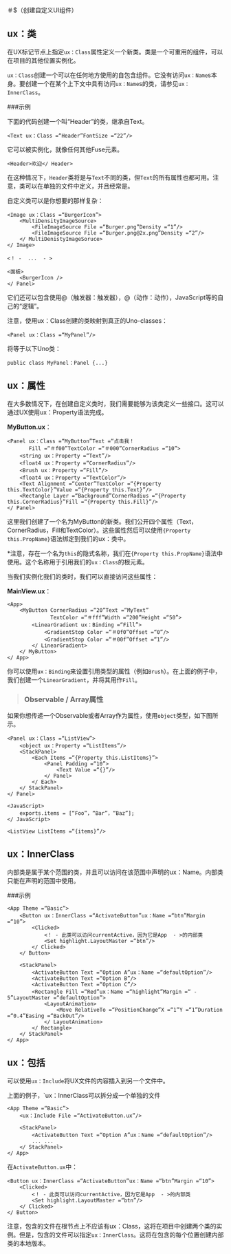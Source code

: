 ＃$（创建自定义UI组件）

## ux：类

在UX标记节点上指定`ux：Class`属性定义一个新类。类是一个可重用的组件，可以在项目的其他位置实例化。

`ux：Class`创建一个可以在任何地方使用的自包含组件。它没有访问`ux：Name`s本身。要创建一个在某个上下文中具有访问`ux：Name`s的类，请参见`ux：InnerClass`。

###示例

下面的代码创建一个叫“Header”的类，继承自Text。

```
<Text ux：Class =“Header”FontSize =“22”/>
```

它可以被实例化，就像任何其他Fuse元素。

```
<Header>欢迎</ Header>
```

在这种情况下，`Header`类将是与`Text`不同的类，但`Text`的所有属性也都可用。注意，类可以在单独的文件中定义，并且经常是。

自定义类可以是你想要的那样复杂：

```
<Image ux：Class =“BurgerIcon”>
	<MultiDensityImageSource>
		<FileImageSource File =“Burger.png”Density =“1”/>
		<FileImageSource File =“Burger.png@2x.png”Density =“2”/>
	</ MultiDenistyImageSoruce>
</ Image>

<！ -  ...  - >

<面板>
	<BurgerIcon />
</ Panel>
```

它们还可以包含使用@（触发器：触发器），@（动作：动作），JavaScript等的自己的“逻辑”。

注意，使用ux：Class创建的类映射到真正的Uno-classes：

```
<Panel ux：Class =“MyPanel”/>
```

将等于以下Uno类：

```
public class MyPanel：Panel {...}
```

## ux：属性

在大多数情况下，在创建自定义类时，我们需要能够为该类定义一些接口。这可以通过UX使用ux：Property语法完成。

__MyButton.ux__：

```
<Panel ux：Class =“MyButton”Text =“点击我！
	   Fill =“＃f00”TextColor =“＃000”CornerRadius =“10”>
	<string ux：Property =“Text”/>
	<float4 ux：Property =“CornerRadius”/>
	<Brush ux：Property =“Fill”/>
	<float4 ux：Property =“TextColor”/>
	<Text Alignment =“Center”TextColor =“{Property this.TextColor}”Value =“{Property this.Text}”/>
	<Rectangle Layer =“Background”CornerRadius =“{Property this.CornerRadius}”Fill =“{Property this.Fill}”/>
</ Panel>
```

这里我们创建了一个名为MyButton的新类。我们公开四个属性（Text，CornerRadius，Fill和TextColor）。这些属性然后可以使用`{Property this.PropName}`语法绑定到我们的ux：类中。

*注意，存在一个名为`this`的隐式名称，我们在`{Property this.PropName}`语法中使用。这个名称用于引用我们的`ux：Class`的根元素。

当我们实例化我们的类时，我们可以直接访问这些属性：

__MainView.ux__：

```
<App>
	<MyButton CornerRadius =“20”Text =“MyText”
	          TextColor =“＃fff”Width =“200”Height =“50”>
		<LinearGradient ux：Binding =“Fill”>
			<GradientStop Color =“＃0f0”Offset =“0”/>
			<GradientStop Color =“＃00f”Offset =“1”/>
	    </ LinearGradient>
	</ MyButton>
</ App>
```

你可以使用`ux：Binding`来设置引用类型的属性（例如`Brush`）。在上面的例子中，我们创建一个`LinearGradient`，并将其用作`Fill`。

> ### Observable / Array属性

如果你想传递一个Observable或者Array作为属性，使用`object`类型，如下图所示。

```
<Panel ux：Class =“ListView”>
	<object ux：Property =“ListItems”/>
	<StackPanel>
		<Each Items =“{Property this.ListItems}”>
			<Panel Padding =“10”>
				<Text Value =“{}”/>
			</ Panel>
		</ Each>
	</ StackPanel>
</ Panel>

<JavaScript>
	exports.items = [“Foo”，“Bar”，“Baz”];
</ JavaScript>

<ListView ListItems =“{items}”/>
```

## ux：InnerClass

内部类是属于某个范围的类，并且可以访问在该范围中声明的ux：Name。内部类只能在声明的范围中使用。

###示例

	<App Theme =“Basic”>
		<Button ux：InnerClass =“ActivateButton”ux：Name =“btn”Margin =“10”>
			<Clicked>
				<！ - 此类可以访问currentActive，因为它是App  - >的内部类
				<Set highlight.LayoutMaster =“btn”/>
			</ Clicked>
		</ Button>

		<StackPanel>
			<ActivateButton Text =“Option A”ux：Name =“defaultOption”/>
			<ActivateButton Text =“Option B”/>
			<ActivateButton Text =“Option C”/>
			<Rectangle Fill =“Red”ux：Name =“highlight”Margin =“ -  5”LayoutMaster =“defaultOption”>
				<LayoutAnimation>
					<Move RelativeTo =“PositionChange”X =“1”Y =“1”Duration =“0.4”Easing =“BackOut”/>
				</ LayoutAnimation>
			</ Rectangle>
		</ StackPanel>
	</ App>


## ux：包括

可以使用`ux：Include`将UX文件的内容插入到另一个文件中。

上面的例子，`ux：InnerClass可以拆分成一个单独的文件


	<App Theme =“Basic”>
		<ux：Include File =“ActivateButton.ux”/>

		<StackPanel>
			<ActivateButton Text =“Option A”ux：Name =“defaultOption”/>
			... ...
		</ StackPanel>
	</ App>

在`ActivateButton.ux`中：

	<Button ux：InnerClass =“ActivateButton”ux：Name =“btn”Margin =“10”>
		<Clicked>
			<！ - 此类可以访问currentActive，因为它是App  - >的内部类
			<Set highlight.LayoutMaster =“btn”/>
		</ Clicked>
	</ Button>

注意，包含的文件在根节点上不应该有ux：Class，这将在项目中创建两个类的实例。但是，包含的文件可以指定`ux：InnerClass`。这将在包含的每个位置创建内部类的本地版本。

